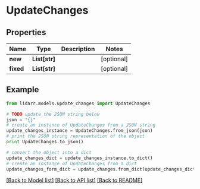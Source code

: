 # UpdateChanges


## Properties
Name | Type | Description | Notes
------------ | ------------- | ------------- | -------------
**new** | **List[str]** |  | [optional] 
**fixed** | **List[str]** |  | [optional] 

## Example

```python
from lidarr.models.update_changes import UpdateChanges

# TODO update the JSON string below
json = "{}"
# create an instance of UpdateChanges from a JSON string
update_changes_instance = UpdateChanges.from_json(json)
# print the JSON string representation of the object
print UpdateChanges.to_json()

# convert the object into a dict
update_changes_dict = update_changes_instance.to_dict()
# create an instance of UpdateChanges from a dict
update_changes_form_dict = update_changes.from_dict(update_changes_dict)
```
[[Back to Model list]](../README.md#documentation-for-models) [[Back to API list]](../README.md#documentation-for-api-endpoints) [[Back to README]](../README.md)


